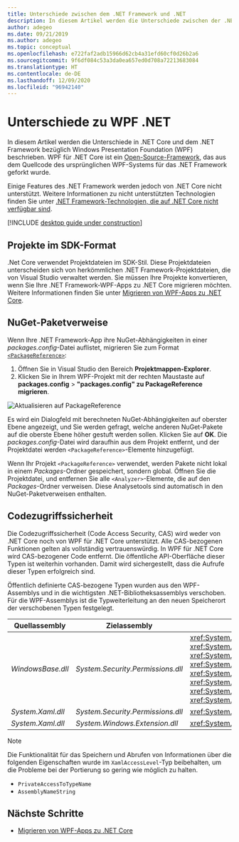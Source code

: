 ```yaml
---
title: Unterschiede zwischen dem .NET Framework und .NET
description: In diesem Artikel werden die Unterschiede zwischen der .NET Framework-Implementierung von Windows Presentation Foundation (WPF) und .NET WPF beschrieben. Beim Migrieren einer App sollten Sie diese Inkompatibilitäten berücksichtigen.
author: adegeo
ms.date: 09/21/2019
ms.author: adegeo
ms.topic: conceptual
ms.openlocfilehash: e722faf2adb15966d62cb4a31efd60cf0d26b2a6
ms.sourcegitcommit: 9f6df084c53a3da0ea657ed0d708a72213683084
ms.translationtype: HT
ms.contentlocale: de-DE
ms.lasthandoff: 12/09/2020
ms.locfileid: "96942140"
---
```

# <a name="differences-in-wpf-net"></a>Unterschiede zu WPF .NET

In diesem Artikel werden die Unterschiede in .NET Core und dem .NET Framework bezüglich Windows Presentation Foundation (WPF) beschrieben. WPF für .NET Core ist ein [Open-Source-Framework](https://github.com/dotnet/wpf), das aus dem Quellcode des ursprünglichen WPF-Systems für das .NET Framework geforkt wurde.

Einige Features des .NET Framework werden jedoch von .NET Core nicht unterstützt. Weitere Informationen zu nicht unterstützten Technologien finden Sie unter [.NET Framework-Technologien, die auf .NET Core nicht verfügbar sind](/dotnet/core/porting/net-framework-tech-unavailable).

[!INCLUDE [desktop guide under construction](../../includes/desktop-guide-preview-note.md)]

## <a name="sdk-style-projects"></a>Projekte im SDK-Format

.Net Core verwendet Projektdateien im SDK-Stil. Diese Projektdateien unterscheiden sich von herkömmlichen .NET Framework-Projektdateien, die von Visual Studio verwaltet werden. Sie müssen Ihre Projekte konvertieren, wenn Sie Ihre .NET Framework-WPF-Apps zu .NET Core migrieren möchten. Weitere Informationen finden Sie unter [Migrieren von WPF-Apps zu .NET Core](convert-project-from-net-framework.md).

## <a name="nuget-package-references"></a>NuGet-Paketverweise

Wenn Ihre .NET Framework-App ihre NuGet-Abhängigkeiten in einer *packages.config*-Datei auflistet, migrieren Sie zum Format [`<PackageReference>`](/nuget/consume-packages/package-references-in-project-files):

1. Öffnen Sie in Visual Studio den Bereich **Projektmappen-Explorer**.
1. Klicken Sie in Ihrem WPF-Projekt mit der rechten Maustaste auf **packages.config** >  **"packages.config" zu PackageReference migrieren**.

![Aktualisieren auf PackageReference](media/differences-from-net-framework/package-reference-migration.png)

Es wird ein Dialogfeld mit berechneten NuGet-Abhängigkeiten auf oberster Ebene angezeigt, und Sie werden gefragt, welche anderen NuGet-Pakete auf die oberste Ebene höher gestuft werden sollen. Klicken Sie auf **OK**. Die *packages.config*-Datei wird daraufhin aus dem Projekt entfernt, und der Projektdatei werden `<PackageReference>`-Elemente hinzugefügt.

Wenn Ihr Projekt `<PackageReference>` verwendet, werden Pakete nicht lokal in einem *Packages*-Ordner gespeichert, sondern global. Öffnen Sie die Projektdatei, und entfernen Sie alle `<Analyzer>`-Elemente, die auf den *Packages*-Ordner verweisen. Diese Analysetools sind automatisch in den NuGet-Paketverweisen enthalten.

## <a name="code-access-security"></a>Codezugriffssicherheit

Die Codezugriffssicherheit (Code Access Security, CAS) wird weder von .NET Core noch von WPF für .NET Core unterstützt. Alle CAS-bezogenen Funktionen gelten als vollständig vertrauenswürdig. In WPF für .NET Core wird CAS-bezogener Code entfernt. Die öffentliche API-Oberfläche dieser Typen ist weiterhin vorhanden. Damit wird sichergestellt, dass die Aufrufe dieser Typen erfolgreich sind.

Öffentlich definierte CAS-bezogene Typen wurden aus den WPF-Assemblys und in die wichtigsten .NET-Bibliotheksassemblys verschoben. Für die WPF-Assemblys ist die Typweiterleitung an den neuen Speicherort der verschobenen Typen festgelegt.

| Quellassembly | Zielassembly | Typ                |
| --------------- | --------------- | ------------------- |
| *WindowsBase.dll* | *System.Security.Permissions.dll* | <xref:System.Security.Permissions.MediaPermission> <br /> <xref:System.Security.Permissions.MediaPermissionAttribute> <br /> <xref:System.Security.Permissions.MediaPermissionAudio> <br /> <xref:System.Security.Permissions.MediaPermissionImage> <br /> <xref:System.Security.Permissions.MediaPermissionVideo> <br /> <xref:System.Security.Permissions.WebBrowserPermission> <br /> <xref:System.Security.Permissions.WebBrowserPermissionAttribute> <br /> <xref:System.Security.Permissions.WebBrowserPermissionLevel> |
| *System.Xaml.dll* | *System.Security.Permissions.dll* | <xref:System.Xaml.Permissions.XamlLoadPermission> |
| *System.Xaml.dll* | *System.Windows.Extension.dll*    | <xref:System.Xaml.Permissions.XamlAccessLevel><br/> |

> [!NOTE]
> Die Funktionalität für das Speichern und Abrufen von Informationen über die folgenden Eigenschaften wurde im `XamlAccessLevel`-Typ beibehalten, um die Probleme bei der Portierung so gering wie möglich zu halten.
>
> - `PrivateAccessToTypeName`
> - `AssemblyNameString`

## <a name="next-steps"></a>Nächste Schritte

- [Migrieren von WPF-Apps zu .NET Core](convert-project-from-net-framework.md)
